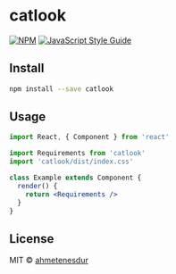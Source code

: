 # catlook

[![NPM](https://img.shields.io/npm/v/catlook.svg)](https://www.npmjs.com/package/catlook) [![JavaScript Style Guide](https://img.shields.io/badge/code_style-standard-brightgreen.svg)](https://standardjs.com)

## Install

```bash
npm install --save catlook
```

## Usage

```jsx
import React, { Component } from 'react'

import Requirements from 'catlook'
import 'catlook/dist/index.css'

class Example extends Component {
  render() {
    return <Requirements />
  }
}
```

## License

MIT © [ahmetenesdur](https://github.com/ahmetenesdur)